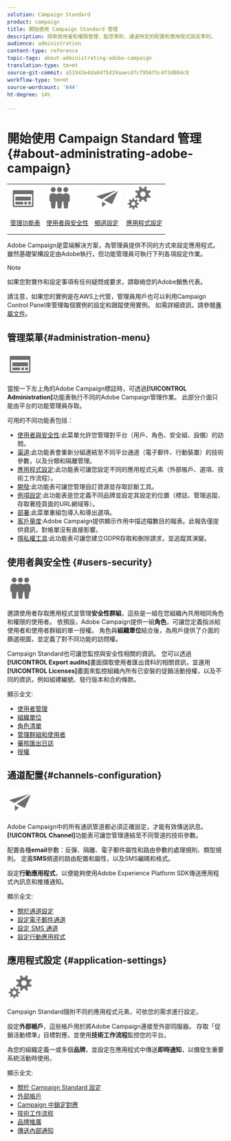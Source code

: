 ```yaml
---
solution: Campaign Standard
product: campaign
title: 開始使用 Campaign Standard 管理
description: 探索使用者和權限管理、監控準則、通道特定的配置和應用程式設定準則。
audience: administration
content-type: reference
topic-tags: about-administrating-adobe-campaign
translation-type: tm+mt
source-git-commit: a51943e4da04f5d19aaecdfcf956f5c4f3d804c8
workflow-type: tm+mt
source-wordcount: '644'
ht-degree: 14%

---
```



# 開始使用 Campaign Standard 管理 {#about-administrating-adobe-campaign}

<table>
<tr><td><img src="assets/do-not-localize/icon_menu.svg" width="60px"><p><a href="#administration-menu">管理功能表</a></p></td>
<td><img src="assets/do-not-localize/icon_users.svg" width="60px"><p><a href="#users-security">使用者與安全性</a></p></td>
<td><img src="assets/do-not-localize/icon_channels.svg" width="60px"><p><a href="#channels-configuration">頻道設定</a></p></td>
<td><img src="assets/do-not-localize/icon_settings.svg" width="60px"><p><a href="#application-settings">應用程式設定</a></p></td></tr>
</table>

Adobe Campaign是雲端解決方案，為管理員提供不同的方式來設定應用程式。 雖然基礎架構設定由Adobe執行，但功能管理員可執行下列各項設定作業。

>[!NOTE]
>
>如果您對實作和設定事項有任何疑問或要求，請聯絡您的Adobe銷售代表。

請注意，如果您的實例是在AWS上代管，管理員用戶也可以利用Campaign Control Panel來管理每個實例的設定和跟蹤使用實例。 如需詳細資訊，請參閱[專屬文件](https://experienceleague.adobe.com/docs/control-panel/using/control-panel-home.html)。

## 管理菜單{#administration-menu}

<img src="assets/do-not-localize/icon_menu.svg" width="60px">

當按一下左上角的Adobe Campaign標誌時，可透過&#x200B;**[!UICONTROL Administration]**&#x200B;功能表執行不同的Adobe Campaign管理作業。 此部分介面只能由平台的功能管理員存取。

可用的不同功能表包括：

* [使用者與安全性](../../administration/using/about-access-management.md):此菜單允許您管理對平台（用戶、角色、安全組、設備）的訪問。
* [渠道](../../administration/using/about-channel-configuration.md):此功能表會重新分組連結至不同平台通道（電子郵件、行動裝置）的技術參數，以及分類和隔離管理。
* [應用程式設定](../../administration/using/external-accounts.md):此功能表可讓您設定不同的應用程式元素（外部帳戶、選項、技術工作流程）。
* [開發](../../developing/using/data-model-concepts.md):此功能表可讓您管理自訂資源並存取診斷工具。
* [例項設定](../../administration/using/branding.md):此功能表是您定義不同品牌並設定其設定的位置（標誌、管理追蹤、存取著陸頁面的URL網域等）。
* [部署](../../automating/using/managing-packages.md):此菜單重組包導入和導出選項。
* [客戶量度](../../audiences/using/active-profiles.md):Adobe Campaign提供顯示作用中描述檔數目的報表。此報告僅提供資訊，對帳單沒有直接影響。
* [隱私權工具](../../start/using/privacy-management.md):此功能表可讓您建立GDPR存取和刪除請求，並追蹤其演變。

## 使用者與安全性 {#users-security}

<img src="assets/do-not-localize/icon_users.svg"  width="60px">

邀請使用者存取應用程式並管理&#x200B;**安全性群組**，這些是一組在您組織內共用相同角色和權限的使用者。 依預設，Adobe Campaign提供一組&#x200B;**角色**，可讓您定義指派給使用者和使用者群組的單一授權。 角色與&#x200B;**組織單位**&#x200B;結合後，為用戶提供了介面的篩選視圖，並定義了對不同功能的訪問權。

Campaign Standard也可讓您監控與安全性相關的資訊。 您可以透過&#x200B;**[!UICONTROL Export audits]**&#x200B;畫面擷取使用者匯出資料的相關資訊，並運用&#x200B;**[!UICONTROL Licenses]**&#x200B;畫面來監控組織內所有已安裝的促銷活動授權，以及不同的資訊，例如組建編號、發行版本和合約條款。

顯示全文:

* [使用者管理](../../administration/using/users-management.md)
* [組織單位](../../administration/using/organizational-units.md)
* [角色清單](../../administration/using/list-of-roles.md)
* [管理群組和使用者](../../administration/using/managing-groups-and-users.md)
* [審核匯出日誌](../../administration/using/auditing-export-logs.md)
* [授權](../../administration/using/licenses.md)

## 通道配置{#channels-configuration}

<img src="assets/do-not-localize/icon_channels.svg" width="60px">

Adobe Campaign中的所有通訊管道都必須正確設定，才能有效傳送訊息。**[!UICONTROL Channel]**&#x200B;功能表可讓您管理連結至不同管道的技術參數。

配置各種&#x200B;**email**&#x200B;參數：反彈、隔離、電子郵件屬性和路由參數的處理規則、類型規則。 定義&#x200B;**SMS**&#x200B;頻道的路由配置和屬性，以及SMS編碼和格式。

設定&#x200B;**行動應用程式**，以便能夠使用Adobe Experience Platform SDK傳送應用程式內訊息和推播通知。

顯示全文:

* [關於通道設定](../../administration/using/about-channel-configuration.md)
* [設定電子郵件通道](../../administration/using/configuring-email-channel.md)
* [設定 SMS 通道](../../administration/using/configuring-sms-channel.md)
* [設定行動應用程式](../../administration/using/configuring-a-mobile-application.md)

## 應用程式設定 {#application-settings}

<img src="assets/do-not-localize/icon_settings.svg" width="60px">

Campaign Standard隨附不同的應用程式元素，可依您的需求進行設定。

設定&#x200B;**外部帳戶**，這些帳戶用於將Adobe Campaign連接至外部伺服器。 存取「促銷活動標準」目標對應，並使用&#x200B;**技術工作流程**&#x200B;監控您的平台。

為您的組織定義一或多個&#x200B;**品牌**，並設定在應用程式中傳送&#x200B;**即時通知**，以備發生重要系統活動時使用。

顯示全文:

* [關於 Campaign Standard 設定](../../administration/using/about-campaign-standard-settings.md)
* [外部帳戶](../../administration/using/external-accounts.md)
* [Campaign 中鎖定對應](../../administration/using/target-mappings-in-campaign.md)
* [技術工作流程](../../administration/using/technical-workflows.md)
* [品牌推廣](../../administration/using/branding.md)
* [傳送內部通知](../../administration/using/sending-internal-notifications.md)
